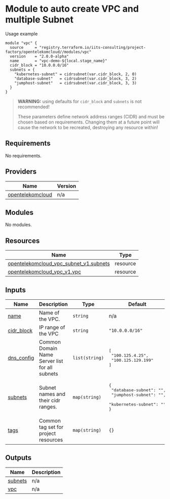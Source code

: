 # Module to auto create VPC and multiple Subnet

Usage example
```hcl
module "vpc" {
  source     = "registry.terraform.io/iits-consulting/project-factory/opentelekomcloud//modules/vpc"
  version    = "2.0.0-alpha"
  name       = "vpc-demo-${local.stage_name}"
  cidr_block = "10.0.0.0/16"
  subnets = {                                 
    "kubernetes-subnet" = cidrsubnet(var.cidr_block, 2, 0)
    "database-subnet"   = cidrsubnet(var.cidr_block, 3, 2)
    "jumphost-subnet"   = cidrsubnet(var.cidr_block, 3, 3)
  }
}
```

> **WARNING:** using defaults for `cidr_block` and `subnets` is not recommended!
> 
> These parameters define network address ranges (CIDR) and must be chosen based on requirements.
> Changing them at a future point will cause the network to be recreated, destroying any resource within!

<!-- BEGIN_TF_DOCS -->
## Requirements

No requirements.

## Providers

| Name | Version |
|------|---------|
| <a name="provider_opentelekomcloud"></a> [opentelekomcloud](#provider\_opentelekomcloud) | n/a |

## Modules

No modules.

## Resources

| Name | Type |
|------|------|
| [opentelekomcloud_vpc_subnet_v1.subnets](https://registry.terraform.io/providers/opentelekomcloud/opentelekomcloud/latest/docs/resources/vpc_subnet_v1) | resource |
| [opentelekomcloud_vpc_v1.vpc](https://registry.terraform.io/providers/opentelekomcloud/opentelekomcloud/latest/docs/resources/vpc_v1) | resource |

## Inputs

| Name | Description | Type | Default | Required |
|------|-------------|------|---------|:--------:|
| <a name="input_name"></a> [name](#input\_name) | Name of the VPC. | `string` | n/a | yes |
| <a name="input_cidr_block"></a> [cidr\_block](#input\_cidr\_block) | IP range of the VPC | `string` | `"10.0.0.0/16"` | no |
| <a name="input_dns_config"></a> [dns\_config](#input\_dns\_config) | Common Domain Name Server list for all subnets | `list(string)` | <pre>[<br>  "100.125.4.25",<br>  "100.125.129.199"<br>]</pre> | no |
| <a name="input_subnets"></a> [subnets](#input\_subnets) | Subnet names and their cidr ranges. | `map(string)` | <pre>{<br>  "database-subnet": "",<br>  "jumphost-subnet": "",<br>  "kubernetes-subnet": ""<br>}</pre> | no |
| <a name="input_tags"></a> [tags](#input\_tags) | Common tag set for project resources | `map(string)` | `{}` | no |

## Outputs

| Name | Description |
|------|-------------|
| <a name="output_subnets"></a> [subnets](#output\_subnets) | n/a |
| <a name="output_vpc"></a> [vpc](#output\_vpc) | n/a |
<!-- END_TF_DOCS -->
